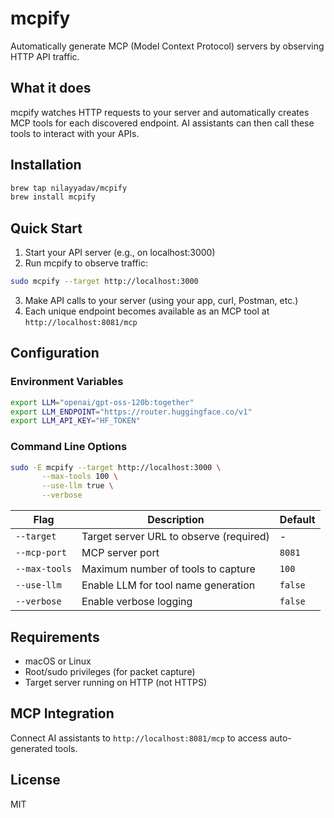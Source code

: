 # mcpify

Automatically generate MCP (Model Context Protocol) servers by observing HTTP API traffic.

## What it does

mcpify watches HTTP requests to your server and automatically creates MCP tools for each discovered endpoint. AI assistants can then call these tools to interact with your APIs.

## Installation

```bash
brew tap nilayyadav/mcpify
brew install mcpify
```

## Quick Start

1. Start your API server (e.g., on localhost:3000)
2. Run mcpify to observe traffic:

```bash
sudo mcpify --target http://localhost:3000
```

3. Make API calls to your server (using your app, curl, Postman, etc.)
4. Each unique endpoint becomes available as an MCP tool at `http://localhost:8081/mcp`

## Configuration

### Environment Variables

```bash
export LLM="openai/gpt-oss-120b:together"
export LLM_ENDPOINT="https://router.huggingface.co/v1"
export LLM_API_KEY="HF_TOKEN"
```

### Command Line Options

```bash
sudo -E mcpify --target http://localhost:3000 \
       --max-tools 100 \
       --use-llm true \
       --verbose
```

| Flag | Description | Default |
|------|-------------|---------|
| `--target` | Target server URL to observe (required) | - |
| `--mcp-port` | MCP server port | `8081` |
| `--max-tools` | Maximum number of tools to capture | `100` |
| `--use-llm` | Enable LLM for tool name generation | `false` |
| `--verbose` | Enable verbose logging | `false` |

## Requirements

- macOS or Linux
- Root/sudo privileges (for packet capture)
- Target server running on HTTP (not HTTPS)

## MCP Integration

Connect AI assistants to `http://localhost:8081/mcp` to access auto-generated tools.

## License

MIT